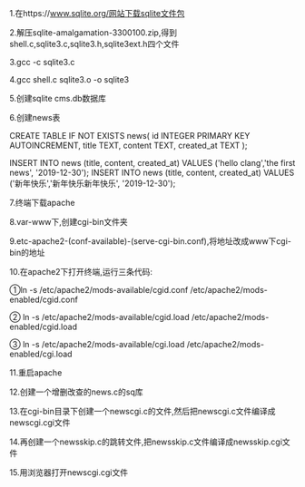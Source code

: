 1.在https://www.sqlite.org/网站下载sqlite文件包

2.解压sqlite-amalgamation-3300100.zip,得到shell.c,sqlite3.c,sqlite3.h,sqlite3ext.h四个文件

3.gcc -c sqlite3.c

4.gcc shell.c sqlite3.o -o sqlite3

5.创建sqlite cms.db数据库

6.创建news表

CREATE TABLE IF NOT EXISTS news(
    id INTEGER PRIMARY KEY AUTOINCREMENT,
    title TEXT,
    content TEXT,
    created_at TEXT
);

INSERT INTO news (title, content, created_at) VALUES ('hello clang','the first news', '2019-12-30');
INSERT INTO news (title, content, created_at) VALUES ('新年快乐','新年快乐新年快乐', '2019-12-30');

7.终端下载apache

8.var-www下,创建cgi-bin文件夹

9.etc-apache2-(conf-available)-(serve-cgi-bin.conf),将地址改成www下cgi-bin的地址

10.在apache2下打开终端,运行三条代码:

①ln -s /etc/apache2/mods-available/cgid.conf /etc/apache2/mods-enabled/cgid.conf

② ln -s /etc/apache2/mods-available/cgid.load /etc/apache2/mods-enabled/cgid.load

③ ln -s /etc/apache2/mods-available/cgi.load /etc/apache2/mods-enabled/cgi.load

11.重启apache

12.创建一个增删改查的news.c的sq库

13.在cgi-bin目录下创建一个newscgi.c的文件,然后把newscgi.c文件编译成newscgi.cgi文件

14.再创建一个newsskip.c的跳转文件,把newsskip.c文件编译成newsskip.cgi文件

15.用浏览器打开newscgi.cgi文件